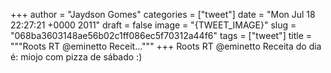 
+++
author = "Jaydson Gomes"
categories = ["tweet"]
date = "Mon Jul 18 22:27:21 +0000 2011"
draft = false
image = "{TWEET_IMAGE}"
slug = "068ba3603148ae56b02c1ff086ec5f70312a44f6"
tags = ["tweet"]
title = """Roots RT @eminetto Receit..."""
+++
Roots RT @eminetto Receita do dia é: miojo com pizza de sábado :)
